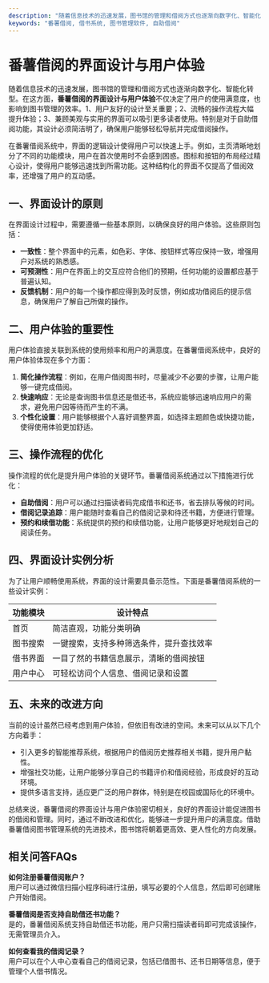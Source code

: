 ```yaml
---
description: "随着信息技术的迅速发展，图书馆的管理和借阅方式也逐渐向数字化、智能化转型。在这方面，**番薯借阅的界面设计与用户体验**不仅决定了用户的使用满意度，也影响到图书管理的效率。1、用户友好的设计至关重要；2、流畅的操作流程大幅提升体验；3、兼顾美观与实用的界面可以吸引更多读者使用。特别是对于自助借阅功能，其设计必须简洁明了，确保用户能够轻松导航并完成借阅操作。"
keywords: "番薯借阅, 借书系统, 图书管理软件, 自助借阅"
---
```

# 番薯借阅的界面设计与用户体验

随着信息技术的迅速发展，图书馆的管理和借阅方式也逐渐向数字化、智能化转型。在这方面，**番薯借阅的界面设计与用户体验**不仅决定了用户的使用满意度，也影响到图书管理的效率。1、用户友好的设计至关重要；2、流畅的操作流程大幅提升体验；3、兼顾美观与实用的界面可以吸引更多读者使用。特别是对于自助借阅功能，其设计必须简洁明了，确保用户能够轻松导航并完成借阅操作。

在番薯借阅系统中，界面的逻辑设计使得用户可以快速上手。例如，主页清晰地划分了不同的功能模块，用户在首次使用时不会感到困惑。图标和按钮的布局经过精心设计，使得用户能够迅速找到所需功能。这种结构化的界面不仅提高了借阅效率，还增强了用户的互动感。

## **一、界面设计的原则**

在界面设计过程中，需要遵循一些基本原则，以确保良好的用户体验。这些原则包括：

- **一致性**：整个界面中的元素，如色彩、字体、按钮样式等应保持一致，增强用户对系统的熟悉感。
- **可预测性**：用户在界面上的交互应符合他们的预期，任何功能的设置都应基于普遍认知。
- **反馈机制**：用户的每一个操作都应得到及时反馈，例如成功借阅后的提示信息，确保用户了解自己所做的操作。

## **二、用户体验的重要性**

用户体验直接关联到系统的使用频率和用户的满意度。在番薯借阅系统中，良好的用户体验体现在多个方面：

1. **简化操作流程**：例如，在用户借阅图书时，尽量减少不必要的步骤，让用户能够一键完成借阅。
2. **快速响应**：无论是查询图书信息还是借还书，系统应能够迅速响应用户的需求，避免用户因等待而产生的不满。
3. **个性化设置**：用户能够根据个人喜好调整界面，如选择主题颜色或快捷功能，使得使用体验更加舒适。

## **三、操作流程的优化**

操作流程的优化是提升用户体验的关键环节。番薯借阅系统通过以下措施进行优化：

- **自助借阅**：用户可以通过扫描读者码完成借书和还书，省去排队等候的时间。
- **借阅记录追踪**：用户能随时查看自己的借阅记录和待还书籍，方便进行管理。
- **预约和续借功能**：系统提供的预约和续借功能，让用户能够更好地规划自己的阅读任务。

## **四、界面设计实例分析**

为了让用户顺畅使用系统，界面的设计需要具备示范性。下面是番薯借阅系统的一些设计实例：

| 功能模块        | 设计特点                                         |
| --------------- | ------------------------------------------------- |
| 首页            | 简洁直观，功能分类明确                           |
| 图书搜索        | 一键搜索，支持多种筛选条件，提升查找效率       |
| 借书界面        | 一目了然的书籍信息展示，清晰的借阅按钮         |
| 用户中心        | 可轻松访问个人信息、借阅记录和设置             |

## **五、未来的改进方向**

当前的设计虽然已经考虑到用户体验，但依旧有改进的空间。未来可以从以下几个方向着手：

- 引入更多的智能推荐系统，根据用户的借阅历史推荐相关书籍，提升用户黏性。
- 增强社交功能，让用户能够分享自己的书籍评价和借阅经验，形成良好的互动环境。
- 提供多语言支持，适应更广泛的用户群体，特别是在校园或国际化的环境中。

总结来说，番薯借阅的界面设计与用户体验密切相关，良好的界面设计能促进图书的借阅和管理。同时，通过不断改进和优化，能够进一步提升用户的满意度。借助番薯借阅图书管理系统的先进技术，图书馆将朝着更高效、更人性化的方向发展。

## **相关问答FAQs**

**如何注册番薯借阅账户？**  
用户可以通过微信扫描小程序码进行注册，填写必要的个人信息，然后即可创建账户开始借阅。

**番薯借阅是否支持自助借还书功能？**  
是的，番薯借阅系统支持自助借还书功能，用户只需扫描读者码即可完成该操作，无需管理员介入。

**如何查看我的借阅记录？**  
用户可以在个人中心查看自己的借阅记录，包括已借图书、还书日期等信息，便于管理个人借书情况。
